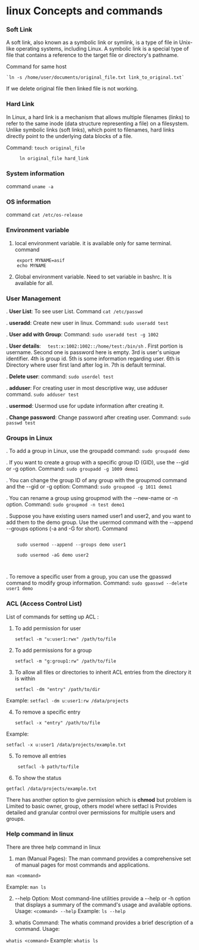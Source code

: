 # linux Concepts and commands

### Soft Link
A soft link, also known as a symbolic link or symlink, is a type of file in Unix-like operating systems, including Linux. A symbolic link is a special type of file that contains a reference to the target file or directory's pathname.

Command for same host

    `ln -s /home/user/documents/original_file.txt link_to_original.txt`


If we delete original file then linked file is not working.

### Hard Link

In Linux, a hard link is a mechanism that allows multiple filenames (links) to refer to the same inode (data structure representing a file) on a filesystem. Unlike symbolic links (soft links), which point to filenames, hard links directly point to the underlying data blocks of a file.

Command: ` touch original_file `

         ln original_file hard_link    


### System information

command ` uname -a `

### OS information

command ` cat /etc/os-release `

### Environment variable

1. local environment variable. it is available only for same terminal.
    command 
``` 
    export MYNAME=asif
    echo MYNAME
```
2. Global environment variable. Need to set variable in bashrc. It is available for all.


### User Management

. **User List**: To see user List. Command ` cat /etc/passwd `

. **useradd**: Create new user in linux. Command: ` sudo useradd test ` 

. **User add with Group**: Command: ` sudo useradd test -g 1002 `

. **User details**: `  test:x:1002:1002::/home/test:/bin/sh` . First portion is username. Second one is password here is empty. 3rd is user's unique identifier. 4th is group id. 5th is some information regarding user. 6th is Directory where user first land after log in. 7th is default terminal.

. **Delete user**: command: ` sudo userdel test `

. **adduser**: For creating user in most descriptive way, use adduser command. ` sudo adduser test `

. **usermod**: Usermod use for update information after creating it.

. **Change password**: Change password after creating user. Command: ` sudo passwd test `

### Groups in Linux

. To add a group in Linux, use the groupadd command: ` sudo groupadd demo `

. If you want to create a group with a specific group ID (GID), use the --gid or -g option. Command: ` sudo groupadd -g 1009 demo1 `

. You can change the group ID of any group with the groupmod command and the --gid or -g option: Command: ` sudo groupmod -g 1011 demo1 `

. You can rename a group using groupmod with the --new-name or -n option. Command: ` sudo groupmod -n test demo1 `

. Suppose you have existing users named user1 and user2, and you want to add them to the demo group. Use the usermod command with the --append --groups options (-a and -G for short). Command
```
    
    sudo usermod --append --groups demo user1

    sudo usermod -aG demo user2
    
    
```

. To remove a specific user from a group, you can use the gpasswd command to modify group information. Command: ` sudo gpasswd --delete user1 demo  `

### ACL (Access Control List)

List of commands for setting up ACL :

1) To add permission for user

   ``` setfacl -m "u:user1:rwx" /path/to/file ```

2) To add permissions for a group

   ``` setfacl -m "g:group1:rw" /path/to/file ```

3) To allow all files or directories to inherit ACL entries from the directory it is within

   ``` setfacl -dm "entry" /path/to/dir  ```

Example: 
    ``` setfacl -dm u:user1:rw /data/projects ```

4) To remove a specific entry

   ``` setfacl -x "entry" /path/to/file ```

Example:

``` setfacl -x u:user1 /data/projects/example.txt ```

5) To remove all entries

   ``` setfacl -b path/to/file```

6) To show the status 

``` getfacl /data/projects/example.txt  ```

There has another option to give permission which is **chmod** but problem is Limited to basic owner, group, others model where setfacl is Provides detailed and granular control over permissions for multiple users and groups.

### Help command in linux

There are three help command in linux

1. man (Manual Pages): The man command provides a comprehensive set of manual pages for most commands and applications. 

```man <command> ```

Example: ``` man ls ```

2. --help Option: Most command-line utilities provide a --help or -h option that displays a summary of the command's usage and available options. Usage:
``` <command> --help ```
Example: ``` ls --help ```

3. whatis Command: The whatis command provides a brief description of a command. Usage:

```whatis <command>```
Example: ```whatis ls ```
